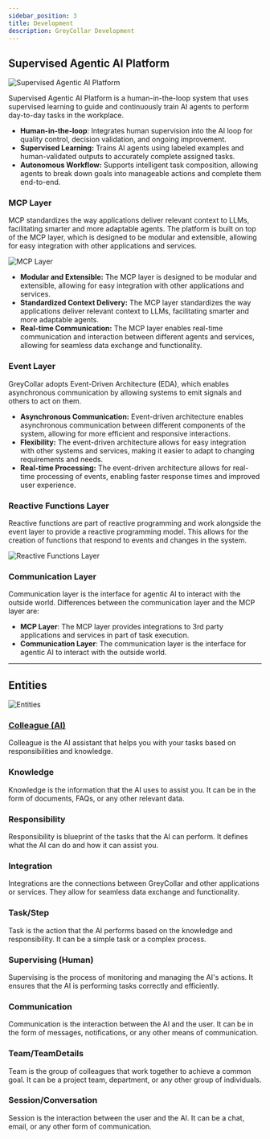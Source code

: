 ```yaml
---
sidebar_position: 3
title: Development
description: GreyCollar Development
---
```


## Supervised Agentic AI Platform

![Supervised Agentic AI Platform](/media/supervised-agentic-ai-platform.png)

Supervised Agentic AI Platform is a human-in-the-loop system that uses supervised learning to guide and continuously train AI agents to perform day-to-day tasks in the workplace.

- **Human-in-the-loop**: Integrates human supervision into the AI loop for quality control, decision validation, and ongoing improvement.
- **Supervised Learning:** Trains AI agents using labeled examples and human-validated outputs to accurately complete assigned tasks.
- **Autonomous Workflow:** Supports intelligent task composition, allowing agents to break down goals into manageable actions and complete them end-to-end.

### MCP Layer

MCP standardizes the way applications deliver relevant context to LLMs, facilitating smarter and more adaptable agents. The platform is built on top of the MCP layer, which is designed to be modular and extensible, allowing for easy integration with other applications and services.

![MCP Layer](/media/mcp.png)

- **Modular and Extensible:** The MCP layer is designed to be modular and extensible, allowing for easy integration with other applications and services.
- **Standardized Context Delivery:** The MCP layer standardizes the way applications deliver relevant context to LLMs, facilitating smarter and more adaptable agents.
- **Real-time Communication:** The MCP layer enables real-time communication and interaction between different agents and services, allowing for seamless data exchange and functionality.

### Event Layer

GreyCollar adopts Event-Driven Architecture (EDA), which enables asynchronous communication by allowing systems to emit signals and others to act on them.

- **Asynchronous Communication:** Event-driven architecture enables asynchronous communication between different components of the system, allowing for more efficient and responsive interactions.
- **Flexibility:** The event-driven architecture allows for easy integration with other systems and services, making it easier to adapt to changing requirements and needs.
- **Real-time Processing:** The event-driven architecture allows for real-time processing of events, enabling faster response times and improved user experience.

### Reactive Functions Layer

Reactive functions are part of reactive programming and work alongside the event layer to provide a reactive programming model. This allows for the creation of functions that respond to events and changes in the system.

![Reactive Functions Layer](/media/reactive-programming.png)

### Communication Layer

Communication layer is the interface for agentic AI to interact with the outside world. Differences between the communication layer and the MCP layer are:

- **MCP Layer**: The MCP layer provides integrations to 3rd party applications and services in part of task execution.
- **Communication Layer**: The communication layer is the interface for agentic AI to interact with the outside world.

---

## Entities
![Entities](/media/entities.png)

### [Colleague (AI)](colleague)

Colleague is the AI assistant that helps you with your tasks based on responsibilities and knowledge.

### Knowledge

Knowledge is the information that the AI uses to assist you. It can be in the form of documents, FAQs, or any other relevant data.

### Responsibility

Responsibility is blueprint of the tasks that the AI can perform. It defines what the AI can do and how it can assist you.

### Integration

Integrations are the connections between GreyCollar and other applications or services. They allow for seamless data exchange and functionality.

### Task/Step

Task is the action that the AI performs based on the knowledge and responsibility. It can be a simple task or a complex process.

### Supervising (Human)

Supervising is the process of monitoring and managing the AI's actions. It ensures that the AI is performing tasks correctly and efficiently.

### Communication

Communication is the interaction between the AI and the user. It can be in the form of messages, notifications, or any other means of communication.

### Team/TeamDetails

Team is the group of colleagues that work together to achieve a common goal. It can be a project team, department, or any other group of individuals.

### Session/Conversation

Session is the interaction between the user and the AI. It can be a chat, email, or any other form of communication.
